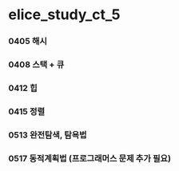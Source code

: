 # elice_study_ct_5

### 0405 해시

### 0408 스택 + 큐

### 0412 힙

### 0415 정렬

### 0513 완전탐색, 탐욕법

### 0517 동적계획법 (프로그래머스 문제 추가 필요)
